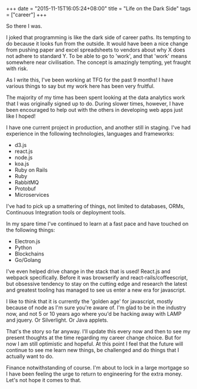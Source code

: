 +++
date = "2015-11-15T16:05:24+08:00"
title = "Life on the Dark Side"
tags = ["career"]
+++

So there I was.

I joked that programming is like the dark side of career paths. Its tempting to do because it looks fun from the outside. It would have been a nice change from pushing paper and excel spreadsheets to vendors about why X does not adhere to standard Y. To be able to go to 'work', and that 'work' means somewhere near civilisation. The concept is amazingly tempting, yet fraught with risk.

<!--more-->

As I write this, I've been working at TFG for the past 9 months! I have various things to say but my work here has been very fruitful.

The majority of my time has been spent looking at the data analytics work that I was originally signed up to do. During slower times, however, I have been encouraged to help out with the others in developing web apps just like I hoped!

I have one current project in production, and another still in staging. I've had experience in the following technologies, languages and frameworks:

- d3.js
- react.js
- node.js
- koa.js
- Ruby on Rails
- Ruby
- RabbitMQ
- Protobuf
- Microservices

I've had to pick up a smattering of things, not limited to databases, ORMs, Continuous Integration tools or deployment tools.

In my spare time I've continued to learn at a fast pace and have touched on the following things:

- Electron.js
- Python
- Blockchains
- Go/Golang

I've even helped drive change in the stack that is used! React.js and webpack specifically. Before it was browserify and react-rails/coffeescript, but obsessive tendency to stay on the cutting edge and research the latest and greatest tooling has managed to see us enter a new era for javascript.

I like to think that it is currently the 'golden age' for javascript, mostly because of node as I'm sure you're aware of. I'm glad to be in the industry now, and not 5 or 10 years ago where you'd be hacking away with LAMP and jquery. Or Silverlight. Or Java applets.

That's the story so far anyway. I'll update this every now and then to see my present thoughts at the time regarding my career change choice. But for now I am still optimistic and hopeful. At this point I feel that the future will continue to see me learn new things, be challenged and do things that I actually want to do.

Finance notwithstanding of course. I'm about to lock in a large mortgage so I have been feeling the urge to return to engineering for the extra money. Let's not hope it comes to that.
